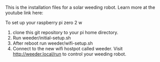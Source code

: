 This is the installation files for a solar weeding robot.
Learn more at the youtube link here: 

To set up your raspberry pi zero 2 w 
1. clone this git repository to your pi home directory.
2. Run weeder/initial-setup.sh
3. After reboot run weeder/wifi-setup.sh
4. Connect to the new wifi hostpot called weeder.  Visit http://weeder.local/run to control your weeding robot.
